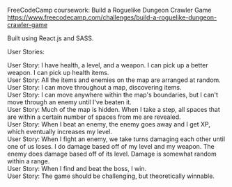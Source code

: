 FreeCodeCamp coursework: Build a Roguelike Dungeon Crawler Game  
https://www.freecodecamp.com/challenges/build-a-roguelike-dungeon-crawler-game  

Built using React.js and SASS.  

User Stories:  

User Story: I have health, a level, and a weapon. I can pick up a better weapon. I can pick up health items.  
User Story: All the items and enemies on the map are arranged at random.  
User Story: I can move throughout a map, discovering items.  
User Story: I can move anywhere within the map's boundaries, but I can't move through an enemy until I've beaten it.  
User Story: Much of the map is hidden. When I take a step, all spaces that are within a certain number of spaces from me are revealed.  
User Story: When I beat an enemy, the enemy goes away and I get XP, which eventually increases my level.  
User Story: When I fight an enemy, we take turns damaging each other until one of us loses. I do damage based off of my level and my weapon. The enemy does damage based off of its level. Damage is somewhat random within a range.  
User Story: When I find and beat the boss, I win.  
User Story: The game should be challenging, but theoretically winnable.  